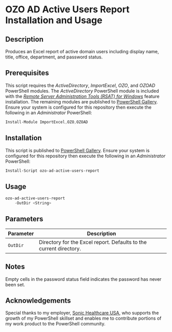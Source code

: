# OZO AD Active Users Report Installation and Usage

## Description
Produces an Excel report of active domain users including display name, title, office, department, and password status.

## Prerequisites
This script requires the _ActiveDirectory_, _ImportExcel_, _OZO_, and _OZOAD_ PowerShell modules. The _ActiveDirectory_ PowerShell module is included with the [_Remote Server Administration Tools (RSAT) for Windows_](https://learn.microsoft.com/en-us/troubleshoot/windows-server/system-management-components/remote-server-administration-tools) feature installation. The remaining modules are published to [PowerShell Gallery](https://learn.microsoft.com/en-us/powershell/scripting/gallery/overview?view=powershell-5.1). Ensure your system is configured for this repository then execute the following in an _Administrator_ PowerShell:

```powershell
Install-Module ImportExcel,OZO,OZOAD
```

## Installation
This script is published to [PowerShell Gallery](https://learn.microsoft.com/en-us/powershell/scripting/gallery/overview?view=powershell-5.1). Ensure your system is configured for this repository then execute the following in an _Administrator_ PowerShell:

```powershell
Install-Script ozo-ad-active-users-report
```

## Usage
```powershell
ozo-ad-active-users-report
    -OutDir <String>
```

## Parameters
|Parameter|Description|
|---------|-----------|
|`OutDir`|Directory for the Excel report. Defaults to the current directory.|

## Notes
Empty cells in the password status field indicates the password has never been set.

## Acknowledgements
Special thanks to my employer, [Sonic Healthcare USA](https://sonichealthcareusa.com), who supports the growth of my PowerShell skillset and enables me to contribute portions of my work product to the PowerShell community.
